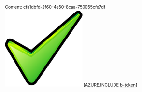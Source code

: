 Content: cfa1dbfd-2f60-4e50-8caa-750055cfe7df![image](60ff1a32-18f2-4195-9f77-7b1484d84915.png)
[AZURE.INCLUDE [b-token](1a8d92fb-b7d9-4a00-90f5-111de7b04d67.md)]
